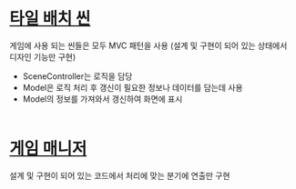 # [타일 배치 씬](https://github.com/DWBoo/3-Tile-Hell-Puzzle/tree/main/Scripts/PuzzleDesignScene)
게임에 사용 되는 씬들은 모두 MVC 패턴을 사용 (설계 및 구현이 되어 있는 상태에서 디자인 기능만 구현)
* SceneController는 로직을 담당
* Model은 로직 처리 후 갱신이 필요한 정보나 데이터를 담는데 사용
* Model의 정보를 가져와서 갱신하여 화면에 표시</br></br>

# [게임 매니저](https://github.com/DWBoo/3-Tile-Hell-Puzzle/tree/main/Scripts/PuzzleScene)
설계 및 구현이 되어 있는 코드에서 처리에 맞는 분기에 연출만 구현</br>

